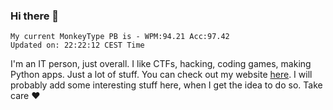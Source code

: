 ### Hi there 👋
<!-- PB START -->
```
My current MonkeyType PB is - WPM:94.21 Acc:97.42
Updated on: 22:22:12 CEST Time
```
<!-- PB END -->
I'm an IT person, just overall. I like CTFs, hacking, coding games, making Python apps. Just a lot of stuff.
You can check out my website [here](https://skill3472.github.io/).
I will probably add some interesting stuff here, when I get the idea to do so. Take care ❤️
